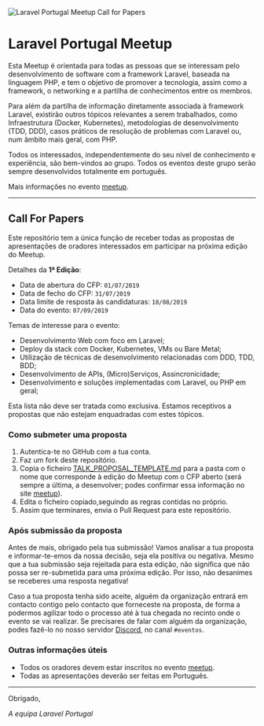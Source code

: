 ![Laravel Portugal Meetup Call for Papers](https://raw.githubusercontent.com/laravel-portugal/meetup/master/assets/Laravel-Portugal-Logo.png)

# Laravel Portugal Meetup

Esta Meetup é orientada para todas as pessoas que se interessam pelo desenvolvimento de software com a framework Laravel, baseada na linguagem PHP, e tem o objetivo de promover a tecnologia, assim como a framework, o networking e a partilha de conhecimentos entre os membros.

Para além da partilha de informação diretamente associada à framework Laravel, existirão outros tópicos relevantes a serem trabalhados, como Infraestrutura (Docker, Kubernetes), metodologias de desenvolvimento (TDD, DDD), casos práticos de resolução de problemas com Laravel ou, num âmbito mais geral, com PHP.

Todos os interessados, independentemente do seu nível de conhecimento e experiência, são bem-vindos ao grupo. Todos os eventos deste grupo serão sempre desenvolvidos totalmente em português.

Mais informações no evento [meetup](https://www.meetup.com/pt-BR/Laravel-Portugal/).

---

## Call For Papers

Este repositório tem a única função de receber todas as propostas de apresentações de oradores interessados em participar na próxima edição do Meetup.

Detalhes da **1ª Edição**:
- Data de abertura do CFP: `01/07/2019`
- Data de fecho do CFP: `31/07/2019`
- Data limite de resposta às candidaturas: `18/08/2019`
- Data do evento: `07/09/2019`

Temas de interesse para o evento:
- Desenvolvimento Web com foco em Laravel;
- Deploy da stack com Docker, Kubernetes, VMs ou Bare Metal;
- Utilização de técnicas de desenvolvimento relacionadas com DDD, TDD, BDD;
- Desenvolvimento de APIs, (Micro)Serviços, Assincronicidade;
- Desenvolvimento e soluções implementadas com Laravel, ou PHP em geral;

Esta lista não deve ser tratada como exclusiva. Estamos receptivos a propostas que não estejam enquadradas com estes tópicos.

### Como submeter uma proposta

1. Autentica-te no GitHub com a tua conta.
2. Faz um fork deste repositório.
3. Copia o ficheiro [TALK_PROPOSAL_TEMPLATE.md](./TALK_PROPOSAL_TEMPLATE.md) para a pasta com o nome que corresponde à edição do Meetup com o CFP aberto (será sempre a última, a desenvolver; podes confirmar essa informação no site [meetup](https://www.meetup.com/pt-BR/Laravel-Portugal/)).
4. Edita o ficheiro copiado,seguindo as regras contidas no próprio.
5. Assim que terminares, envia o Pull Request para este repositório.

### Após submissão da proposta

Antes de mais, obrigado pela tua submissão! Vamos analisar a tua proposta e informar-te-emos da nossa decisão, seja ela positiva ou negativa. Mesmo que a tua submissão seja rejeitada para esta edição, não significa que não possa ser re-submetida para uma próxima edição. Por isso, não desanimes se receberes uma resposta negativa!

Caso a tua proposta tenha sido aceite, alguém da organização entrará em contacto contigo pelo contacto que forneceste na proposta, de forma a podermos agilizar todo o processo até à tua chegada no recinto onde o evento se vai realizar. Se precisares de falar com alguém da organização, podes fazê-lo no nosso servidor [Discord](https://discord.gg/px7DFDb), no canal `#eventos`.

### Outras informações úteis

- Todos os oradores devem estar inscritos no evento [meetup](https://www.meetup.com/pt-BR/Laravel-Portugal/). 
- Todas as apresentações deverão ser feitas em Português.

---

Obrigado,

_A equipa Laravel Portugal_